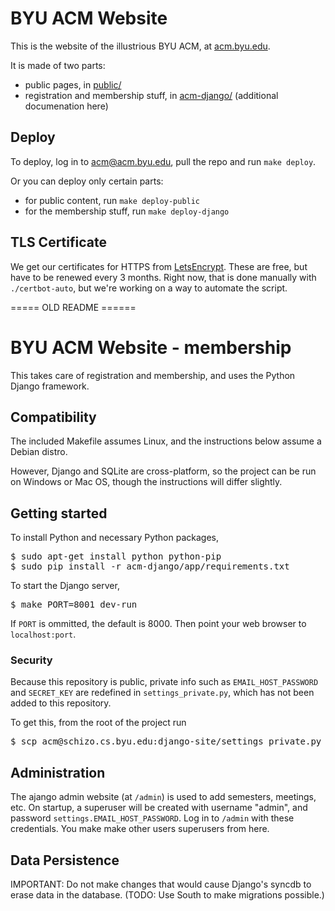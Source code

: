 # BYU ACM Website

This is the website of the illustrious BYU ACM, at [acm.byu.edu](https://acm.byu.edu).

It is made of two parts:
* public pages, in [public/](public)
* registration and membership stuff, in [acm-django/](acm-django) (additional documenation here)

## Deploy

To deploy, log in to acm@acm.byu.edu, pull the repo and run `make deploy`.

Or you can deploy only certain parts:
* for public content, run `make deploy-public`
* for the membership stuff, run `make deploy-django`

## TLS Certificate

We get our certificates for HTTPS from [LetsEncrypt](https://letsencrypt.org/).  These are free, but have to be renewed every 3 months.  Right now, that is done manually with `./certbot-auto`, but we're working on a way to automate the script. 







===== OLD README ======
# BYU ACM Website - membership

This takes care of registration and membership, and uses the Python Django framework.

## Compatibility

The included Makefile assumes Linux, and the instructions below assume a Debian distro.

However, Django and SQLite are cross-platform, so the project can be run on Windows or Mac OS, though the instructions will differ slightly.

## Getting started

To install Python and necessary Python packages,
<pre>
$ sudo apt-get install python python-pip
$ sudo pip install -r acm-django/app/requirements.txt
</pre>

To start the Django server,
<pre>
$ make PORT=8001 dev-run
</pre>
If `PORT` is ommitted, the default is 8000.
Then point your web browser to `localhost:port`.

### Security
Because this repository is public, private info such as `EMAIL_HOST_PASSWORD` and `SECRET_KEY` are redefined in `settings_private.py`, which has not been added to this repository.

To get this, from the root of the project run
<pre>
$ scp acm@schizo.cs.byu.edu:django-site/settings_private.py app/acm/settings_private.py
</pre>

## Administration
The ajango admin website (at `/admin`) is used to add semesters, meetings, etc.
On startup, a superuser will be created with username "admin", and password `settings.EMAIL_HOST_PASSWORD`. Log in to `/admin` with these credentials. You make make other users superusers from here.

## Data Persistence
IMPORTANT: Do not make changes that would cause Django's syncdb to erase data in the database.
(TODO: Use South to make migrations possible.)

